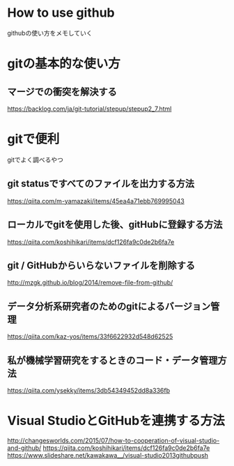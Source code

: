 # How to use github
githubの使い方をメモしていく

# gitの基本的な使い方
## マージでの衝突を解決する
https://backlog.com/ja/git-tutorial/stepup/stepup2_7.html

# gitで便利
gitでよく調べるやつ

## git statusですべてのファイルを出力する方法
https://qiita.com/m-yamazaki/items/45ea4a71ebb769995043

## ローカルでgitを使用した後、gitHubに登録する方法
https://qiita.com/koshihikari/items/dcf126fa9c0de2b6fa7e

## git / GitHubからいらないファイルを削除する
http://mzgk.github.io/blog/2014/remove-file-from-github/

## データ分析系研究者のためのgitによるバージョン管理
https://qiita.com/kaz-yos/items/33f6622932d548d62525

## 私が機械学習研究をするときのコード・データ管理方法
https://qiita.com/ysekky/items/3db54349452dd8a336fb

# Visual StudioとGitHubを連携する方法

http://changesworlds.com/2015/07/how-to-cooperation-of-visual-studio-and-github/
https://qiita.com/koshihikari/items/dcf126fa9c0de2b6fa7e  
https://www.slideshare.net/kawakawa__/visual-studio2013githubpush
